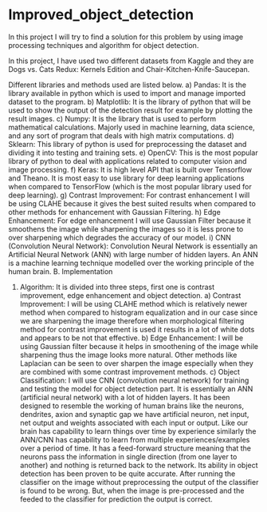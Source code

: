 # Improved_object_detection
 In this project I will try to find a solution for this problem by using image processing techniques and algorithm for object detection.
 
In this project, I have used two different datasets from Kaggle and they are Dogs vs. Cats Redux: Kernels Edition and Chair-Kitchen-Knife-Saucepan. 


Different libraries and methods used are listed below.
a) Pandas: It is the library available in python which is
used to import and manage imported dataset to the program.
b) Matplotlib: It is the library of python that will be
used to show the output of the detection result for example
by plotting the result images.
c) Numpy: It is the library that is used to perform
mathematical calculations. Majorly used in machine
learning, data science, and any sort of program that deals
with high matrix computations.
d) Sklearn: This library of python is used for preprocessing the dataset and dividing it into testing and
training sets.
e) OpenCV: This is the most popular library of python
to deal with applications related to computer vision and
image processing.
f) Keras: It is high level API that is built over
Tensorflow and Theano. It is most easy to use library for
deep learning applications when compared to TensorFlow
(which is the most popular library used for deep learning).
g) Contrast Improvement: For contrast enhancement I
will be using CLAHE because it gives the best suited results
when compared to other methods for enhancement with
Gaussian Filtering.
h) Edge Enhancement: For edge enhancement I will
use Gaussian Filter because it smoothens the image while
sharpening the images so it is less prone to over sharpening
which degrades the accuracy of our model.
i) CNN (Convolution Neural Network): Convolution
Neural Network is essentially an Artificial Neural Network
(ANN) with large number of hidden layers. An ANN is a
machine learning technique modelled over the working
principle of the human brain.
B. Implementation
1) Algorithm: It is divided into three steps, first one is
contrast improvement, edge enhancement and object
detection.
a) Contrast Improvement: I will be using CLAHE
method which is relatively newer method when compared to
histogram equalization and in our case since we are
sharpening the image therefore when morphological
filtering method for contrast improvement is used it results
in a lot of white dots and appears to be not that effective.
b) Edge Enhancement: I will be using Gaussian filter
because it helps in smoothening of the image while
sharpening thus the image looks more natural.
Other methods like Laplacian can be seen to over sharpen
the image especially when they are combined with some
contrast improvement methods.
c) Object Classification: I will use CNN (convolution
neural network) for training and testing the model for object
detection part. It is essentially an ANN (artificial neural
network) with a lot of hidden layers. It has been designed to
resemble the working of human brains like the neurons,
dendrites, axion and synaptic gap we have artificial neuron,
net input, net output and weights associated with each input
or output. Like our brain has capability to learn things over
time by experience similarly the ANN/CNN has capability
to learn from multiple experiences/examples over a period
of time. It has a feed-forward structure meaning that the
neurons pass the information in single direction (from one
layer to another) and nothing is returned back to the
network. Its ability in object detection has been proven to be
quite accurate.
After running the classifier on the image without preprocessing the output of the classifier is found to be wrong.
But, when the image is pre-processed and the feeded to the
classifier for prediction the output is correct.

